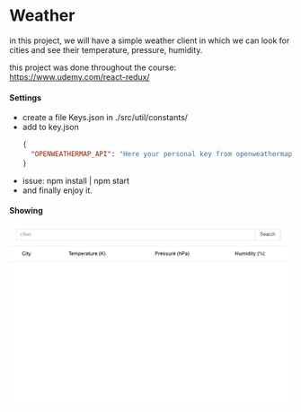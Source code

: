 # Weather
in this project, we will have a simple weather client in which we can look for cities and see their temperature, pressure, humidity.

this project was done throughout the course: https://www.udemy.com/react-redux/
#### Settings 
* create a file Keys.json in ./src/util/constants/
* add to key.json  
    ``` json
    {
      "OPENWEATHERMAP_API": "Here your personal key from openweathermap.org"
    }
    ```
* issue: npm install | npm start
* and finally enjoy it.
#### Showing
![React App](https://raw.githubusercontent.com/xcerox/weather/master/showroom/use_case_weather.gif)